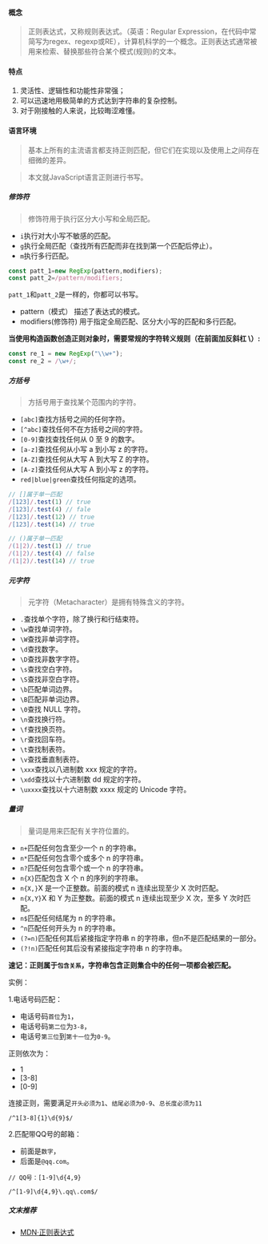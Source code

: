 #### 概念

> 正则表达式，又称规则表达式。（英语：Regular Expression，在代码中常简写为regex、regexp或RE），计算机科学的一个概念。正则表达式通常被用来检索、替换那些符合某个模式(规则)的文本。

#### 特点

1. 灵活性、逻辑性和功能性非常强；
2. 可以迅速地用极简单的方式达到字符串的复杂控制。
3. 对于刚接触的人来说，比较晦涩难懂。

#### 语言环境

> 基本上所有的主流语言都支持正则匹配，但它们在实现以及使用上之间存在细微的差异。

> 本文就JavaScript语言正则进行书写。

##### 修饰符

> 修饰符用于执行区分大小写和全局匹配。

+ `i`执行对大小写不敏感的匹配。
+ `g`执行全局匹配（查找所有匹配而非在找到第一个匹配后停止）。
+ `m`执行多行匹配。

````javascript
const patt_1=new RegExp(pattern,modifiers);
const patt_2=/pattern/modifiers;
````
`patt_1`和`patt_2`是一样的，你都可以书写。  

- pattern（模式） 描述了表达式的模式。
- modifiers(修饰符) 用于指定全局匹配、区分大小写的匹配和多行匹配。

__当使用构造函数创造正则对象时，需要常规的字符转义规则（在前面加反斜杠 \）:__

```javascript
const re_1 = new RegExp("\\w+");
const re_2 = /\w+/;
```

##### 方括号

> 方括号用于查找某个范围内的字符。

+ `[abc]`查找方括号之间的任何字符。
+ `[^abc]`查找任何不在方括号之间的字符。
+ `[0-9]`查找查找任何从 0 至 9 的数字。
+ `[a-z]`查找任何从小写 a 到小写 z 的字符。
+ `[A-Z]`查找任何从大写 A 到大写 Z 的字符。
+ `[A-z]`查找任何从大写 A 到小写 z 的字符。
+ `red|blue|green`查找任何指定的选项。

```javascript
// []属于单一匹配
/[123]/.test(1) // true
/[123]/.test(4) // fale
/[123]/.test(12) // true
/[123]/.test(14) // true
```

```javascript
// ()属于单一匹配
/(1|2)/.test(1) // true
/(1|2)/.test(4) // false
/(1|2)/.test(14) // true
```

##### 元字符

> 元字符（Metacharacter）是拥有特殊含义的字符。

+ `.`查找单个字符，除了换行和行结束符。
+ `\w`查找单词字符。
+ `\W`查找非单词字符。
+ `\d`查找数字。
+ `\D`查找非数字字符。
+ `\s`查找空白字符。
+ `\S`查找非空白字符。
+ `\b`匹配单词边界。
+ `\B`匹配非单词边界。
+ `\0`查找 NULL 字符。
+ `\n`查找换行符。
+ `\f`查找换页符。
+ `\r`查找回车符。
+ `\t`查找制表符。
+ `\v`查找垂直制表符。
+ `\xxx`查找以八进制数 xxx 规定的字符。
+ `\xdd`查找以十六进制数 dd 规定的字符。
+ `\uxxxx`查找以十六进制数 xxxx 规定的 Unicode 字符。

##### 量词

> 量词是用来匹配有关字符位置的。

+ `n+`匹配任何包含至少一个 n 的字符串。
+ `n*`匹配任何包含零个或多个 n 的字符串。
+ `n?`匹配任何包含零个或一个 n 的字符串。
+ `n{X}`匹配包含 X 个 n 的序列的字符串。
+ `n{X,}`X 是一个正整数。前面的模式 n 连续出现至少 X 次时匹配。
+ `n{X,Y}`X 和 Y 为正整数。前面的模式 n 连续出现至少 X 次，至多 Y 次时匹配。
+ `n$`匹配任何结尾为 n 的字符串。
+ `^n`匹配任何开头为 n 的字符串。
+ `(?=n)`匹配任何其后紧接指定字符串 n 的字符串，但n不是匹配结果的一部分。
+ `(?!n)`匹配任何其后没有紧接指定字符串 n 的字符串。

__速记：正则属于`包含关系`，字符串包含正则集合中的任何一项都会被匹配。__

实例：  

1.电话号码匹配：

+ 电话号码`首位`为`1`，  
+ 电话号码`第二位`为`3-8`，
+ 电话号`第三位`到`第十一位`为`0-9`。

正则依次为：  

+ 1
+ [3-8]
+ [0-9]

连接正则，需要满足`开头必须为1`、`结尾必须为0-9`、`总长度必须为11`

```regexp
/^1[3-8]{1}\d{9}$/
```

2.匹配带QQ号的邮箱：  

+ 前面是`数字`，
+ 后面是`@qq.com`。

```regexp
// QQ号：[1-9]\d{4,9}

/^[1-9]\d{4,9}\.qq\.com$/
```
##### 文末推荐

+ [MDN·正则表达式](https://developer.mozilla.org/zh-CN/docs/Web/JavaScript/Guide/Regular_Expressions)